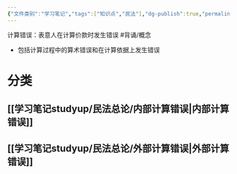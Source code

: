 ```yaml
---
{"文件类别":"学习笔记","tags":["知识点","民法"],"dg-publish":true,"permalink":"/学习笔记studyup/民法总论/计算错误/","dgPassFrontmatter":true,"created":"2024-07-17T10:29:31.271+08:00","updated":"2024-11-24T21:40:56.948+08:00"}
---
```


计算错误：表意人在计算价款时发生错误 #背诵/概念 
- 包括计算过程中的算术错误和在计算依据上发生错误
# 分类
## [[学习笔记studyup/民法总论/内部计算错误\|内部计算错误]]
## [[学习笔记studyup/民法总论/外部计算错误\|外部计算错误]]

